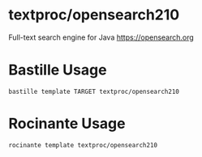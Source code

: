 # textproc/opensearch210
Full-text search engine for Java
https://opensearch.org

# Bastille Usage
```shell
bastille template TARGET textproc/opensearch210
```

# Rocinante Usage
```shell
rocinante template textproc/opensearch210
```
